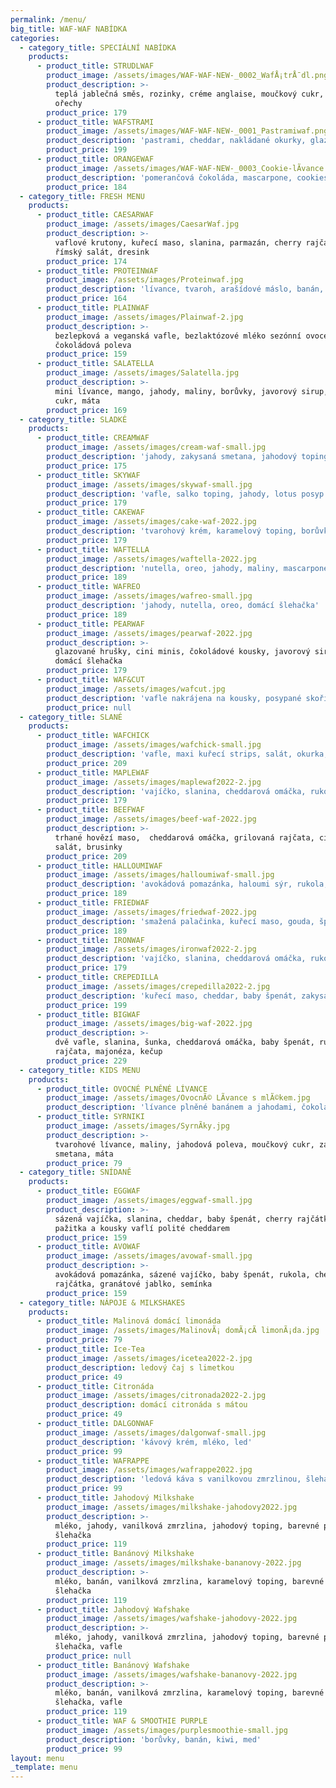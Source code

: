 ```yaml
---
permalink: /menu/
big_title: WAF-WAF NABÍDKA
categories:
  - category_title: SPECIÁLNÍ NABÍDKA
    products:
      - product_title: STRUDLWAF
        product_image: /assets/images/WAF-WAF-NEW-_0002_WafÅ¡trÅ¯dl.png
        product_description: >-
          teplá jablečná směs, rozinky, créme anglaise, moučkový cukr, vlašské
          ořechy
        product_price: 179
      - product_title: WAFSTRAMI
        product_image: /assets/images/WAF-WAF-NEW-_0001_Pastramiwaf.png
        product_description: 'pastrami, cheddar, nakládané okurky, glazovaná cibulka, medová hořčice'
        product_price: 199
      - product_title: ORANGEWAF
        product_image: /assets/images/WAF-WAF-NEW-_0003_Cookie-lÃ­vance.png
        product_description: 'pomerančová čokoláda, mascarpone, cookies sušenka'
        product_price: 184
  - category_title: FRESH MENU
    products:
      - product_title: CAESARWAF
        product_image: /assets/images/CaesarWaf.jpg
        product_description: >-
          vaflové krutony, kuřecí maso, slanina, parmazán, cherry rajčata,
          římský salát, dresink
        product_price: 174
      - product_title: PROTEINWAF
        product_image: /assets/images/Proteinwaf.jpg
        product_description: 'lívance, tvaroh, arašídové máslo, banán, cookies sušenky'
        product_price: 164
      - product_title: PLAINWAF
        product_image: /assets/images/Plainwaf-2.jpg
        product_description: >-
          bezlepková a veganská vafle, bezlaktózové mléko sezónní ovoce,
          čokoládová poleva
        product_price: 159
      - product_title: SALATELLA
        product_image: /assets/images/Salatella.jpg
        product_description: >-
          mini lívance, mango, jahody, maliny, borůvky, javorový sirup, moučkový
          cukr, máta
        product_price: 169
  - category_title: SLADKÉ
    products:
      - product_title: CREAMWAF
        product_image: /assets/images/cream-waf-small.jpg
        product_description: 'jahody, zakysaná smetana, jahodový toping, '
        product_price: 175
      - product_title: SKYWAF
        product_image: /assets/images/skywaf-small.jpg
        product_description: 'vafle, salko toping, jahody, lotus posyp a sušenka'
        product_price: 179
      - product_title: CAKEWAF
        product_image: /assets/images/cake-waf-2022.jpg
        product_description: 'tvarohový krém, karamelový toping, borůvky, banán, jahoda'
        product_price: 179
      - product_title: WAFTELLA
        product_image: /assets/images/waftella-2022.jpg
        product_description: 'nutella, oreo, jahody, maliny, mascarpone'
        product_price: 189
      - product_title: WAFREO
        product_image: /assets/images/wafreo-small.jpg
        product_description: 'jahody, nutella, oreo, domácí šlehačka'
        product_price: 189
      - product_title: PEARWAF
        product_image: /assets/images/pearwaf-2022.jpg
        product_description: >-
          glazované hrušky, cini minis, čokoládové kousky, javorový sirup,
          domácí šlehačka
        product_price: 179
      - product_title: WAF&CUT
        product_image: /assets/images/wafcut.jpg
        product_description: 'vafle nakrájena na kousky, posypané skořicovým cukrem, nutella '
        product_price: null
  - category_title: SLANÉ
    products:
      - product_title: WAFCHICK
        product_image: /assets/images/wafchick-small.jpg
        product_description: 'vafle, maxi kuřecí strips, salát, okurka, majonéza'
        product_price: 209
      - product_title: MAPLEWAF
        product_image: /assets/images/maplewaf2022-2.jpg
        product_description: 'vajíčko, slanina, cheddarová omáčka, rukola, rajče, javorový sirup'
        product_price: 179
      - product_title: BEEFWAF
        product_image: /assets/images/beef-waf-2022.jpg
        product_description: >-
          trhané hovězí maso,  cheddarová omáčka, grilovaná rajčata, cibule,
          salát, brusinky
        product_price: 209
      - product_title: HALLOUMIWAF
        product_image: /assets/images/halloumiwaf-small.jpg
        product_description: 'avokádová pomazánka, haloumi sýr, rukola, rajče'
        product_price: 189
      - product_title: FRIEDWAF
        product_image: /assets/images/friedwaf-2022.jpg
        product_description: 'smažená palačinka, kuřecí maso, gouda, špenát, kukuřice'
        product_price: 189
      - product_title: IRONWAF
        product_image: /assets/images/ironwaf2022-2.jpg
        product_description: 'vajíčko, slanina, cheddarová omáčka, rukola'
        product_price: 179
      - product_title: CREPEDILLA
        product_image: /assets/images/crepedilla2022-2.jpg
        product_description: 'kuřecí maso, cheddar, baby špenát, zakysaná smetana'
        product_price: 199
      - product_title: BIGWAF
        product_image: /assets/images/big-waf-2022.jpg
        product_description: >-
          dvě vafle, slanina, šunka, cheddarová omáčka, baby špenát, rukola,
          rajčata, majonéza, kečup
        product_price: 229
  - category_title: KIDS MENU
    products:
      - product_title: OVOCNÉ PLNĚNÉ LÍVANCE
        product_image: /assets/images/OvocnÃ© LÃ­vance s mlÃ©kem.jpg
        product_description: 'lívance plněné banánem a jahodami, čokoládová poleva, javorový sirup'
      - product_title: SYRNIKI
        product_image: /assets/images/SyrnÃ­ky.jpg
        product_description: >-
          tvarohové lívance, maliny, jahodová poleva, moučkový cukr, zakysaná
          smetana, máta
        product_price: 79
  - category_title: SNÍDANĚ
    products:
      - product_title: EGGWAF
        product_image: /assets/images/eggwaf-small.jpg
        product_description: >-
          sázená vajíčka, slanina, cheddar, baby špenát, cherry rajčátka,
          pažitka a kousky vaflí polité cheddarem
        product_price: 159
      - product_title: AVOWAF
        product_image: /assets/images/avowaf-small.jpg
        product_description: >-
          avokádová pomazánka, sázené vajíčko, baby špenát, rukola, cherry
          rajčátka, granátové jablko, semínka
        product_price: 159
  - category_title: NÁPOJE & MILKSHAKES
    products:
      - product_title: Malinová domácí limonáda
        product_image: /assets/images/MalinovÃ¡ domÃ¡cÃ­ limonÃ¡da.jpg
        product_price: 79
      - product_title: Ice-Tea
        product_image: /assets/images/icetea2022-2.jpg
        product_description: ledový čaj s limetkou
        product_price: 49
      - product_title: Citronáda
        product_image: /assets/images/citronada2022-2.jpg
        product_description: domácí citronáda s mátou
        product_price: 49
      - product_title: DALGONWAF
        product_image: /assets/images/dalgonwaf-small.jpg
        product_description: 'kávový krém, mléko, led'
        product_price: 99
      - product_title: WAFRAPPE
        product_image: /assets/images/wafrappe2022.jpg
        product_description: 'ledová káva s vanilkovou zmrzlinou, šlehačka, lotus posyp'
        product_price: 99
      - product_title: Jahodový Milkshake
        product_image: /assets/images/milkshake-jahodovy2022.jpg
        product_description: >-
          mléko, jahody, vanilková zmrzlina, jahodový toping, barevné posypky,
          šlehačka
        product_price: 119
      - product_title: Banánový Milkshake
        product_image: /assets/images/milkshake-bananovy-2022.jpg
        product_description: >-
          mléko, banán, vanilková zmrzlina, karamelový toping, barevné posypky,
          šlehačka
        product_price: 119
      - product_title: Jahodový Wafshake
        product_image: /assets/images/wafshake-jahodovy-2022.jpg
        product_description: >-
          mléko, jahody, vanilková zmrzlina, jahodový toping, barevné posypky,
          šlehačka, vafle
        product_price: null
      - product_title: Banánový Wafshake
        product_image: /assets/images/wafshake-bananovy-2022.jpg
        product_description: >-
          mléko, banán, vanilková zmrzlina, karamelový toping, barevné posypky,
          šlehačka, vafle
        product_price: 119
      - product_title: WAF & SMOOTHIE PURPLE
        product_image: /assets/images/purplesmoothie-small.jpg
        product_description: 'borůvky, banán, kiwi, med'
        product_price: 99
layout: menu
_template: menu
---
```


